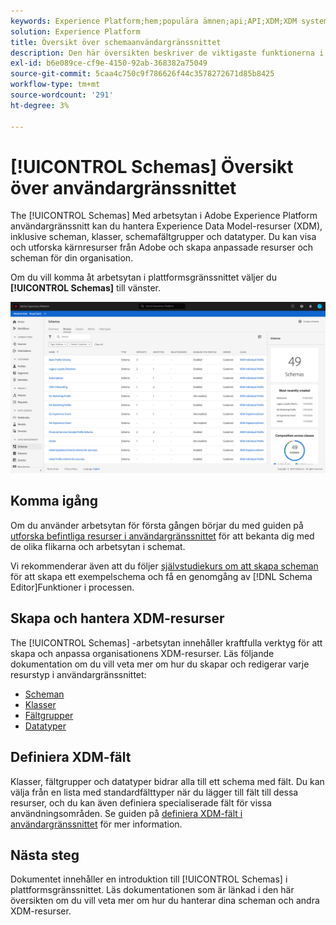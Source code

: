 ```yaml
---
keywords: Experience Platform;hem;populära ämnen;api;API;XDM;XDM system;experience data model;data model;ui;workspace;
solution: Experience Platform
title: Översikt över schemaanvändargränssnittet
description: Den här översikten beskriver de viktigaste funktionerna i arbetsytan Scheman i Experience Platform.
exl-id: b6e089ce-cf9e-4150-92ab-368382a75049
source-git-commit: 5caa4c750c9f786626f44c3578272671d85b8425
workflow-type: tm+mt
source-wordcount: '291'
ht-degree: 3%

---
```


# [!UICONTROL Schemas] Översikt över användargränssnittet

The [!UICONTROL Schemas] Med arbetsytan i Adobe Experience Platform användargränssnitt kan du hantera Experience Data Model-resurser (XDM), inklusive scheman, klasser, schemafältgrupper och datatyper. Du kan visa och utforska kärnresurser från Adobe och skapa anpassade resurser och scheman för din organisation.

Om du vill komma åt arbetsytan i plattformsgränssnittet väljer du **[!UICONTROL Schemas]** till vänster.

![](../images/ui/overview/schemas-tab.png)

## Komma igång

Om du använder arbetsytan för första gången börjar du med guiden på [utforska befintliga resurser i användargränssnittet](./explore.md) för att bekanta dig med de olika flikarna och arbetsytan i schemat.

Vi rekommenderar även att du följer [självstudiekurs om att skapa scheman](../tutorials/create-schema-ui.md) för att skapa ett exempelschema och få en genomgång av [!DNL Schema Editor]Funktioner i processen.

## Skapa och hantera XDM-resurser

The [!UICONTROL Schemas] -arbetsytan innehåller kraftfulla verktyg för att skapa och anpassa organisationens XDM-resurser. Läs följande dokumentation om du vill veta mer om hur du skapar och redigerar varje resurstyp i användargränssnittet:

* [Scheman](./resources/schemas.md)
* [Klasser](./resources/classes.md)
* [Fältgrupper](./resources/field-groups.md)
* [Datatyper](./resources/data-types.md)

## Definiera XDM-fält

Klasser, fältgrupper och datatyper bidrar alla till ett schema med fält. Du kan välja från en lista med standardfälttyper när du lägger till fält till dessa resurser, och du kan även definiera specialiserade fält för vissa användningsområden. Se guiden på [definiera XDM-fält i användargränssnittet](./fields/overview.md) för mer information.

## Nästa steg

Dokumentet innehåller en introduktion till [!UICONTROL Schemas] i plattformsgränssnittet. Läs dokumentationen som är länkad i den här översikten om du vill veta mer om hur du hanterar dina scheman och andra XDM-resurser.

